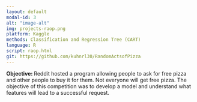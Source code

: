 ```yaml
---
layout: default
modal-id: 3
alt: "image-alt"
img: projects-raop.png
platform: Kaggle
methods: Classification and Regression Tree (CART)
language: R
script: raop.html
git: https://github.com/kuhnrl30/RandomActsofPizza
---
```


<b>Objective: </b> 
Reddit hosted a program allowing people to ask for free pizza and other people to buy it for them. Not everyone will get free pizza. The objective of this competition was to develop a model and understand what features will lead to a successful request.